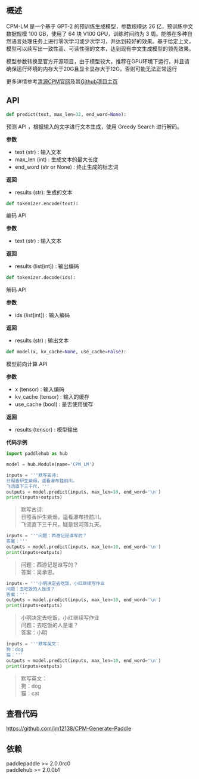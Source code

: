 ## 概述
CPM-LM 是一个基于 GPT-2 的预训练生成模型，参数规模达 26 亿，预训练中文数据规模 100 GB，使用了 64 块 V100 GPU，训练时间约为 3 周。能够在多种自然语言处理任务上进行零次学习或少次学习，并达到较好的效果。基于给定上文，模型可以续写出一致性高、可读性强的文本，达到现有中文生成模型的领先效果。

模型参数转换至官方开源项目，由于模型较大，推荐在GPU环境下运行，并且请确保运行环境的内存大于20G且显卡显存大于12G，否则可能无法正常运行

更多详情参考[清源CPM官网](https://cpm.baai.ac.cn)及其[Github项目主页](https://github.com/TsinghuaAI/CPM-Generate)

## API
```python
def predict(text, max_len=32, end_word=None):
```
预测 API ，根据输入的文字进行文本生成，使用 Greedy Search 进行解码。

**参数**
* text (str) : 输入文本
* max_len (int) : 生成文本的最大长度
* end_word (str or None) : 终止生成的标志词

**返回**
* results (str): 生成的文本

```python
def tokenizer.encode(text):
```
编码 API

**参数**
* text (str) : 输入文本

**返回**
* results (list[int]) : 输出编码

```python
def tokenizer.decode(ids):
```
解码 API

**参数**
* ids (list[int]) : 输入编码

**返回**
* results (str) : 输出文本

```python
def model(x, kv_cache=None, use_cache=False):
```
模型前向计算 API

**参数**
* x (tensor) : 输入编码
* kv_cache (tensor) : 输入的缓存
* use_cache (bool) : 是否使用缓存

**返回**
* results (tensor) : 模型输出

**代码示例**
```python
import paddlehub as hub

model = hub.Module(name='CPM_LM')
```
```python
inputs = '''默写古诗:
日照香炉生紫烟，遥看瀑布挂前川。
飞流直下三千尺，'''
outputs = model.predict(inputs, max_len=10, end_word='\n')
print(inputs+outputs)
```
> 默写古诗:  
日照香炉生紫烟，遥看瀑布挂前川。  
飞流直下三千尺，疑是银河落九天。
```python
inputs = '''问题：西游记是谁写的？
答案：'''
outputs = model.predict(inputs, max_len=10, end_word='\n')
print(inputs+outputs)
```
> 问题：西游记是谁写的？  
答案：吴承恩。
```python
inputs = '''小明决定去吃饭，小红继续写作业
问题：去吃饭的人是谁？
答案：'''
outputs = model.predict(inputs, max_len=10, end_word='\n')
print(inputs+outputs)
```
> 小明决定去吃饭，小红继续写作业  
问题：去吃饭的人是谁？  
答案：小明
```python
inputs = '''默写英文：
狗：dog
猫：'''
outputs = model.predict(inputs, max_len=10, end_word='\n')
print(inputs+outputs)
```
> 默写英文：  
狗：dog  
猫：cat

## 查看代码
https://github.com/jm12138/CPM-Generate-Paddle

## 依赖
paddlepaddle >= 2.0.0rc0  
paddlehub >= 2.0.0b1